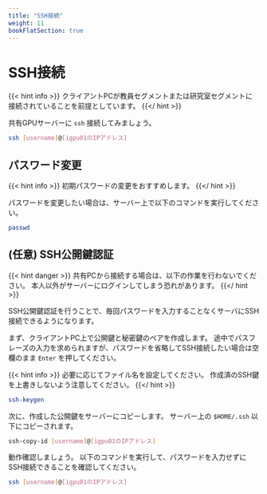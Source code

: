 ```yaml
---
title: "SSH接続"
weight: 11
bookFlatSection: true
---
```


# SSH接続

{{< hint info >}}
クライアントPCが教員セグメントまたは研究室セグメントに接続されていることを前提としています。
{{</ hint >}}

共有GPUサーバーに `ssh` 接続してみましょう。

```bash
ssh [username]@[igpu01のIPアドレス]
```

## パスワード変更

{{< hint info >}}
初期パスワードの変更をおすすめします。
{{</ hint >}}

パスワードを変更したい場合は、サーバー上で以下のコマンドを実行してください。

```bash
passwd
```

## (任意) SSH公開鍵認証

{{< hint danger >}}
共有PCから接続する場合は、以下の作業を行わないでください。
本人以外がサーバーにログインしてしまう恐れがあります。
{{</ hint >}}

SSH公開鍵認証を行うことで、毎回パスワードを入力することなくサーバにSSH接続できるようになります。

まず、クライアントPC上で公開鍵と秘密鍵のペアを作成します。
途中でパスフレーズの入力を求められますが、パスワードを省略してSSH接続したい場合は空欄のまま `Enter` を押してください。

{{< hint info >}}
必要に応じてファイル名を設定してください。
作成済のSSH鍵を上書きしないよう注意してください。
{{</ hint >}}

```bash
ssh-keygen
```

次に、作成した公開鍵をサーバーにコピーします。
サーバー上の `$HOME/.ssh` 以下にコピーされます。

```bash
ssh-copy-id [username]@[igpu01のIPアドレス]
```

動作確認しましょう。
以下のコマンドを実行して、パスワードを入力せずにSSH接続できることを確認してください。

```bash
ssh [username]@[igpu01のIPアドレス]
```